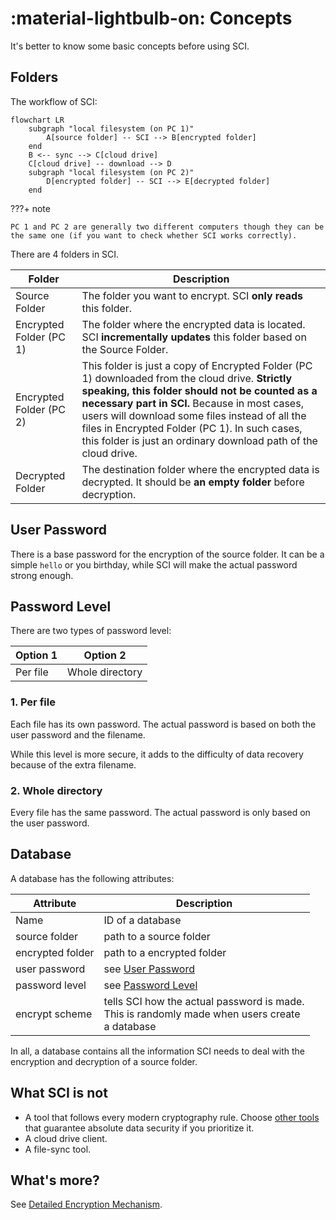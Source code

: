 ﻿# :material-lightbulb-on: Concepts

It's better to know some basic concepts before using SCI.

## Folders

The workflow of SCI:

```mermaid
flowchart LR
    subgraph "local filesystem (on PC 1)"
        A[source folder] -- SCI --> B[encrypted folder]
    end
    B <-- sync --> C[cloud drive]
    C[cloud drive] -- download --> D
    subgraph "local filesystem (on PC 2)"
        D[encrypted folder] -- SCI --> E[decrypted folder]
    end
```

???+ note

    PC 1 and PC 2 are generally two different computers though they can be the same one (if you want to check whether SCI works correctly).

There are 4 folders in SCI.

| Folder                  | Description                                                                                                                                                                                                                                                                                                                                                             |
|-------------------------|-------------------------------------------------------------------------------------------------------------------------------------------------------------------------------------------------------------------------------------------------------------------------------------------------------------------------------------------------------------------------|
| Source Folder           | The folder you want to encrypt. SCI **only reads** this folder.                                                                                                                                                                                                                                                                                                         |
| Encrypted Folder (PC 1) | The folder where the encrypted data is located. SCI **incrementally updates** this folder based on the Source Folder.                                                                                                                                                                                                                                                   |
| Encrypted Folder (PC 2) | This folder is just a copy of Encrypted Folder (PC 1) downloaded from the cloud drive. **Strictly speaking, this folder should not be counted as a necessary part in SCI.** Because in most cases, users will download some files instead of all the files in Encrypted Folder (PC 1). In such cases, this folder is just an ordinary download path of the cloud drive. |
| Decrypted Folder        | The destination folder where the encrypted data is decrypted. It should be **an empty folder** before decryption.                                                                                                                                                                                                                                                       |

## User Password

There is a base password for the encryption of the source folder. It can be a simple `hello` or you birthday, while SCI will make the actual password strong enough.

## Password Level

There are two types of password level:

| Option 1 | Option 2        |
|----------|-----------------|
| Per file | Whole directory |

### 1. Per file

Each file has its own password. The actual password is based on both the user password and the filename.

While this level is more secure, it adds to the difficulty of data recovery because of the extra filename.

### 2. Whole directory

Every file has the same password. The actual password is only based on the user password.

## Database

A database has the following attributes:

| Attribute        | Description                                                                                             |
|------------------|---------------------------------------------------------------------------------------------------------|
| Name             | ID of a database                                                                                        |
| source folder    | path to a source folder                                                                                 |
| encrypted folder | path to a encrypted folder                                                                              |
| user password    | see [User Password](#user-password)                                                                     |
| password level   | see [Password Level](#password-level)                                                                   |
| encrypt scheme   | tells SCI how the actual password is made. <br/>This is randomly made when users create<br/> a database |

In all, a database contains all the information SCI needs to deal with the encryption and decryption of a source folder.

## What SCI is not

- A tool that follows every modern cryptography rule. Choose [other tools](../architecture/encryptionMechanism.md/#existing-tools) that guarantee absolute data security if you prioritize it.
- A cloud drive client.
- A file-sync tool.

## What's more?

See [Detailed Encryption Mechanism](../architecture/encryptionMechanism.md/#existing-tools).



